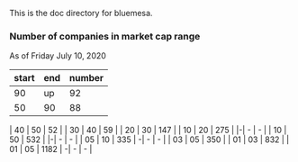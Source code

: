 This is the doc directory for bluemesa.

### Number of companies in market cap range

As of Friday July 10, 2020

|start| end | number |
|-| - | - |
| 90 | up | 92 |
| 50 | 90 | 88 |

| 40 | 50 | 52 |
| 30 | 40 | 59 |
| 20 | 30 | 147 |
| 10 | 20 | 275 |
|-| - | - |
| 10 | 50 | 532 |
|-| - | - |
| 05 | 10 | 335 |
-| - | - |
| 03 | 05 | 350 |
| 01 | 03 | 832 |
| 01 | 05 | 1182 |
-| - | - |
